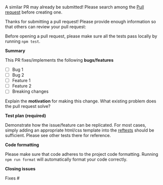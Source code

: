 A similar PR may already be submitted!
Please search among the [Pull request](https://github.com/html2canvas/html2canvas/pulls) before creating one.

Thanks for submitting a pull request! Please provide enough information so that others can review your pull request:

Before opening a pull request, please make sure all the tests pass locally by running `npm test`.

**Summary**

<!-- Summary of the PR -->

This PR fixes/implements the following **bugs/features**

* [ ] Bug 1
* [ ] Bug 2
* [ ] Feature 1
* [ ] Feature 2
* [ ] Breaking changes

<!-- You can skip this if you're fixing a typo or adding an app to the Showcase. -->

Explain the **motivation** for making this change. What existing problem does the pull request solve?

<!-- Example: When "Adding a function to do X", explain why it is necessary to have a way to do X. -->

**Test plan (required)**

Demonstrate how the issue/feature can be replicated. For most cases, simply adding an appropriate html/css template into the [reftests](https://github.com/lottev1991/html2canvas/tree/master/tests/reftests) should be sufficient. Please see other tests there for reference.

**Code formatting**

Please make sure that code adheres to the project code formatting. Running `npm run format` will automatically format your code correctly.

**Closing issues**

<!-- Put `closes #XXXX` in your comment to auto-close the issue that your PR fixes (if such). -->
Fixes #
